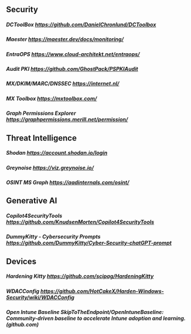 ## Security

##### DCToolBox https://github.com/DanielChronlund/DCToolbox

##### Maester https://maester.dev/docs/monitoring/

##### EntraOPS https://www.cloud-architekt.net/entraops/

##### Audit PKI https://github.com/GhostPack/PSPKIAudit

##### MX/DKIM/MARC/DNSSEC https://internet.nl/

##### MX Toolbox https://mxtoolbox.com/

##### Graph Permissions Explorer https://graphpermissions.merill.net/permission/

## Threat Intelligence

##### Shodan https://account.shodan.io/login

##### Greynoise https://viz.greynoise.io/

##### OSINT MS Graph https://aadinternals.com/osint/


## Generative AI

##### Copilot4SecurityTools https://github.com/KnudsenMorten/Copilot4SecurityTools

##### DummyKitty - Cybersecurity Prompts https://github.com/DummyKitty/Cyber-Security-chatGPT-prompt


## Devices

##### Hardening Kitty https://github.com/scipag/HardeningKitty

##### WDACConfig https://github.com/HotCakeX/Harden-Windows-Security/wiki/WDACConfig

##### Open Intune Baseline SkipToTheEndpoint/OpenIntuneBaseline: Community-driven baseline to accelerate Intune adoption and learning. (github.com)
